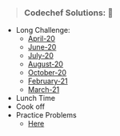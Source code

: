####
> ### Codechef Solutions: :pushpin: 
- Long Challenge:
    - [April-20](https://github.com/WaderManasi/CodeChef/tree/master/April20-LongChallenge)
    - [June-20]()
    - [July-20]()
    - [August-20](https://github.com/WaderManasi/CodeChef/tree/master/August20-LongChallenge)
    - [October-20]()
    - [February-21](https://github.com/WaderManasi/CodeChef/tree/master/February21-LongChallenge)
    - [March-21]()
- Lunch Time
- Cook off
- Practice Problems
    - [Here]()